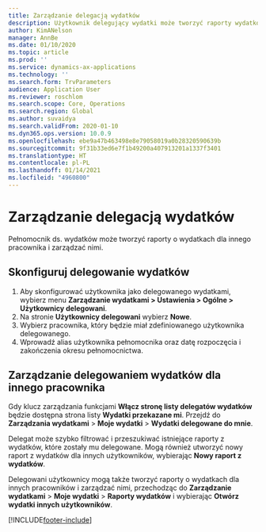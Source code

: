 ```yaml
---
title: Zarządzanie delegacją wydatków
description: Użytkownik delegujący wydatki może tworzyć raporty wydatków dla innego pracownika w organizacji i zarządzać nimi.
author: KimANelson
manager: AnnBe
ms.date: 01/10/2020
ms.topic: article
ms.prod: ''
ms.service: dynamics-ax-applications
ms.technology: ''
ms.search.form: TrvParameters
audience: Application User
ms.reviewer: roschlom
ms.search.scope: Core, Operations
ms.search.region: Global
ms.author: suvaidya
ms.search.validFrom: 2020-01-10
ms.dyn365.ops.version: 10.0.9
ms.openlocfilehash: ebe9a47b463498e8e79058019a0b28320590639b
ms.sourcegitcommit: 9f31b33ed6e7f1b49200a407913201a1337f3401
ms.translationtype: HT
ms.contentlocale: pl-PL
ms.lasthandoff: 01/14/2021
ms.locfileid: "4960800"
---
```

# <a name="manage-expense-delegation"></a>Zarządzanie delegacją wydatków

Pełnomocnik ds. wydatków może tworzyć raporty o wydatkach dla innego pracownika i zarządzać nimi.

## <a name="configure-expense-delegation"></a>Skonfiguruj delegowanie wydatków

1. Aby skonfigurować użytkownika jako delegowanego wydatkami, wybierz menu **Zarządzanie wydatkami > Ustawienia > Ogólne > Użytkownicy delegowani**.
2. Na stronie **Użytkownicy delegowani** wybierz **Nowe**.
3. Wybierz pracownika, który będzie miał zdefiniowanego użytkownika delegowanego. 
4. Wprowadź alias użytkownika pełnomocnika oraz datę rozpoczęcia i zakończenia okresu pełnomocnictwa.

## <a name="manage-expense-delegation-for-another-employee"></a>Zarządzanie delegowaniem wydatków dla innego pracownika

Gdy klucz zarządzania funkcjami **Włącz stronę listy delegatów wydatków** będzie dostępna strona listy **Wydatki przekazane mi**. Przejdź do **Zarządzania wydatkami** > **Moje wydatki** > **Wydatki delegowane do mnie**.

Delegat może szybko filtrować i przeszukiwać istniejące raporty z wydatków, które zostały mu delegowane. Mogą również utworzyć nowy raport z wydatków dla innych użytkowników, wybierając **Nowy raport z wydatków**.

Delegowani użytkownicy mogą także tworzyć raporty o wydatkach dla innych pracowników i zarządzać nimi, przechodząc do **Zarządzanie wydatkami** > **Moje wydatki** > **Raporty wydatków** i wybierając **Otwórz wydatki innych użytkowników**.


[!INCLUDE[footer-include](../includes/footer-banner.md)]